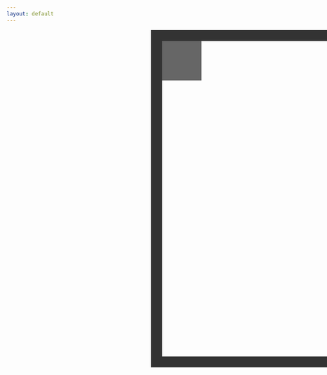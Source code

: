 ```yaml
---
layout: default
---
```


<html>

<head>
<meta charset="UTF-8"> 
<title>Chessboard</title>

<style type="text/css">

.chessboard {
    width: 720px;
    height: 720px;
    margin: 0 330px;
    border: 25px solid #333;
}
.dark {
    float: left;
    width: 90px;
    height: 90px;
    background-color: #666;
    text-align:center;
    display: table-cell;
    vertical-align:middle;
}
.light {
    float: left;
    width: 90px;
    height: 90px;
    background-color: #aaa;
    text-align:center;
    display: table-cell;
    vertical-align:middle;
}
.selected {
    float: left;
    width: 90px;
    height: 90px;
    background-color: #f0ff00;
    text-align:center;
    display: table-cell;
    vertical-align:middle;
}

</style>

</head>

<body>

<div class="chessboard">

<div id="a8" class="dark"></div>
<div id="b8"></div>
<div id="c8"></div>
<div id="d8"></div>
<div id="e8"></div>
<div id="f8"></div>
<div id="g8"></div>
<div id="h8"></div>

<div id="a7"></div>
<div id="b7"></div>
<div id="c7"></div>
<div id="d7"></div>
<div id="e7"></div>
<div id="f7"></div>
<div id="g7"></div>
<div id="h7"></div>

<div id="a6"></div>
<div id="b6"></div>
<div id="c6"></div>
<div id="d6"></div>
<div id="e6"></div>
<div id="f6"></div>
<div id="g6"></div>
<div id="h6"></div>

<div id="a5"></div>
<div id="b5"></div>
<div id="c5"></div>
<div id="d5"></div>
<div id="e5"></div>
<div id="f5"></div>
<div id="g5"></div>
<div id="h5"></div>

<div id="a4"></div>
<div id="b4"></div>
<div id="c4"></div>
<div id="d4"></div>
<div id="e4"></div>
<div id="f4"></div>
<div id="g4"></div>
<div id="h4"></div>

<div id="a3"></div>
<div id="b3"></div>
<div id="c3"></div>
<div id="d3"></div>
<div id="e3"></div>
<div id="f3"></div>
<div id="g3"></div>
<div id="h3"></div>

<div id="a2"></div>
<div id="b2"></div>
<div id="c2"></div>
<div id="d2"></div>
<div id="e2"></div>
<div id="f2"></div>
<div id="g2"></div>
<div id="h2"></div>

<div id="a1"></div>
<div id="b1"></div>
<div id="c1"></div>
<div id="d1"></div>
<div id="e1"></div>
<div id="f1"></div>
<div id="g1"></div>
<div id="h1"></div>
</div>
</body>
<script src="assets/js/chessLogic.js">
</script>
</html>